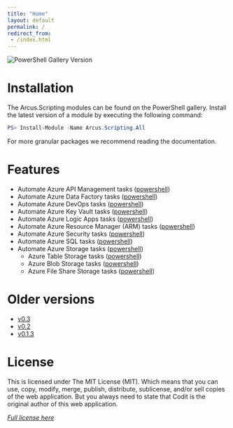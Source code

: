 ```yaml
---
title: "Home"
layout: default
permalink: /
redirect_from:
 - /index.html
---
```


![PowerShell Gallery Version](https://img.shields.io/powershellgallery/v/Arcus.Scripting.All)

# Installation

The Arcus.Scripting modules can be found on the PowerShell gallery.
Install the latest version of a module by executing the following command:

```powershell
PS> Install-Module -Name Arcus.Scripting.All
```

For more granular packages we recommend reading the documentation.

# Features

* Automate Azure API Management tasks ([powershell](features/powershell/azure-api-management))
* Automate Azure Data Factory tasks ([powershell](features/powershell/azure-data-factory))
* Automate Azure DevOps tasks ([powershell](features/powershell/azure-devops))
* Automate Azure Key Vault tasks ([powershell](features/powershell/azure-key-vault))
* Automate Azure Logic Apps tasks ([powershell](features/powershell/azure-logic-apps))
* Automate Azure Resource Manager (ARM) tasks ([powershell](features/powershell/arm))
* Automate Azure Security tasks ([powershell](features/powershell/azure-security))
* Automate Azure SQL tasks ([powershell](features/powershell/azure-sql))
* Automate Azure Storage tasks ([powershell](features/powershell/azure-storage-all))
    * Azure Table Storage tasks ([powershell](features/powershell/azure-storage-table))
    * Azure Blob Storage tasks ([powershell](features/powershell/azure-storage-blob))
    * Azure File Share Storage tasks ([powershell](features/powershell/azure-storage-fileshare))
 
# Older versions

- [v0.3](v0.3)
- [v0.2](v0.2)
- [v0.1.3](v0.1.3)

# License
This is licensed under The MIT License (MIT). Which means that you can use, copy, modify, merge, publish, distribute, sublicense, and/or sell copies of the web application. But you always need to state that Codit is the original author of this web application.

*[Full license here](https://github.com/arcus-azure/arcus.scripting/blob/master/LICENSE)*
